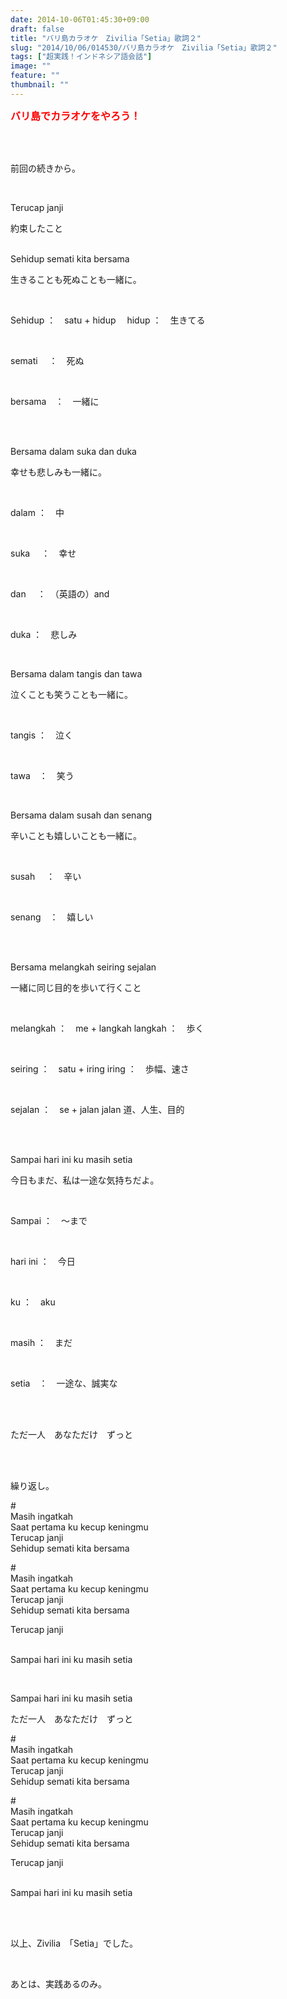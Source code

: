 ```yaml
---
date: 2014-10-06T01:45:30+09:00
draft: false
title: "バリ島カラオケ　Zivilia「Setia」歌詞２"
slug: "2014/10/06/014530/バリ島カラオケ　Zivilia「Setia」歌詞２"
tags: ["超実践！インドネシア語会話"]
image: ""
feature: ""
thumbnail: ""
---
```

<p><font color="#ff0000" size="3"><strong>バリ島でカラオケをやろう！</strong></font></p><br/><br/><p>前回の続きから。</p><br/><p>Terucap janji</p><p>約束したこと</p><p><br/>Sehidup semati kita bersama</p><p>生きることも死ぬことも一緒に。</p><br/><p>Sehidup ：　satu + hidup　  hidup ：　生きてる　　</p><br/><p>semati 　：　死ぬ</p><br/><p>bersama　：　一緒に</p><br/><br/><p>Bersama dalam suka dan duka</p><p>幸せも悲しみも一緒に。</p><br/><p>dalam ：　中</p><br/><p>suka 　：　幸せ</p><br/><p>dan 　：　（英語の）and</p><br/><p>duka ：　悲しみ<br/></p><br/><p>Bersama dalam tangis dan tawa</p><p>泣くことも笑うことも一緒に。</p><br/><p>tangis ：　泣く</p><br/><p>tawa　：　笑う</p><p><br/></p><p>Bersama dalam susah dan senang</p><p>辛いことも嬉しいことも一緒に。</p><br/><p>susah 　：　辛い</p><br/><p>senang　：　嬉しい</p><br/><br/><p>Bersama melangkah seiring sejalan</p><p>一緒に同じ目的を歩いて行くこと</p><br/><p>melangkah ：　me + langkah   langkah ：　歩く</p><br/><p>seiring ：　satu + iring    iring ：　歩幅、速さ</p><br/><p>sejalan ：　se + jalan    jalan 道、人生、目的</p><br/><p><br/>Sampai hari ini ku masih setia</p><p>今日もまだ、私は一途な気持ちだよ。</p><br/><p>Sampai ：　～まで</p><br/><p>hari ini ：　今日</p><br/><p>ku ：　aku</p><br/><p>masih ：　まだ</p><br/><p>setia　：　一途な、誠実な</p><br/><br/><p>ただ一人　あなただけ　ずっと</p><br/><br/><p>繰り返し。</p><p>#<br/>Masih ingatkah<br/>Saat pertama ku kecup keningmu<br/>Terucap janji<br/>Sehidup semati kita bersama</p><p>#<br/>Masih ingatkah<br/>Saat pertama ku kecup keningmu<br/>Terucap janji<br/>Sehidup semati kita bersama</p><p>Terucap janji </p><p><br/>Sampai hari ini ku masih setia</p><br/><p>Sampai hari ini ku masih setia</p><p>ただ一人　あなただけ　ずっと</p><p>#<br/>Masih ingatkah<br/>Saat pertama ku kecup keningmu<br/>Terucap janji<br/>Sehidup semati kita bersama</p><p>#<br/>Masih ingatkah<br/>Saat pertama ku kecup keningmu<br/>Terucap janji<br/>Sehidup semati kita bersama</p><p>Terucap janji </p><p><br/>Sampai hari ini ku masih setia</p><br/><br/><p>以上、Zivilia　「Setia」でした。</p><br/><p>あとは、実践あるのみ。</p><br/><br/><br/><br/>

